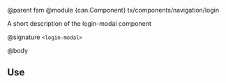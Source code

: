 @parent fsm
@module {can.Component} tx/components/navigation/login <login-modal>

A short description of the login-modal component

@signature `<login-modal>`

@body

## Use

